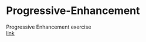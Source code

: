 # Progressive-Enhancement
Progressive Enhancement exercise<br>
[link](https://bermarte.github.io/progressive-Enhancement/)
